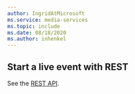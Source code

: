 ```yaml
---
author: IngridAtMicrosoft
ms.service: media-services 
ms.topic: include
ms.date: 08/18/2020
ms.author: inhenkel
---
```


## Start a live event with REST

See the [REST API](/rest/api/media/live-events/start).
